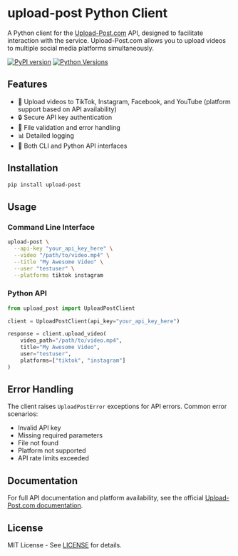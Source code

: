 # upload-post Python Client

A Python client for the [Upload-Post.com](https://www.upload-post.com/) API, designed to facilitate interaction with the service. Upload-Post.com allows you to upload videos to multiple social media platforms simultaneously.

[![PyPI version](https://img.shields.io/pypi/v/upload-post.svg)](https://pypi.org/project/upload-post/)
[![Python Versions](https://img.shields.io/pypi/pyversions/upload-post.svg)](https://pypi.org/project/upload-post/)

## Features

- 🚀 Upload videos to TikTok, Instagram, Facebook, and YouTube (platform support based on API availability)
- 🔒 Secure API key authentication
- 📁 File validation and error handling
- 📊 Detailed logging
- 🤖 Both CLI and Python API interfaces

## Installation

```bash
pip install upload-post
```

## Usage

### Command Line Interface

```bash
upload-post \
  --api-key "your_api_key_here" \
  --video "/path/to/video.mp4" \
  --title "My Awesome Video" \
  --user "testuser" \
  --platforms tiktok instagram
```

### Python API

```python
from upload_post import UploadPostClient

client = UploadPostClient(api_key="your_api_key_here")

response = client.upload_video(
    video_path="/path/to/video.mp4",
    title="My Awesome Video",
    user="testuser",
    platforms=["tiktok", "instagram"]
)
```

## Error Handling

The client raises `UploadPostError` exceptions for API errors. Common error scenarios:

- Invalid API key
- Missing required parameters
- File not found
- Platform not supported
- API rate limits exceeded

## Documentation

For full API documentation and platform availability, see the official [Upload-Post.com documentation](https://www.upload-post.com/).

## License

MIT License - See [LICENSE](LICENSE) for details.
